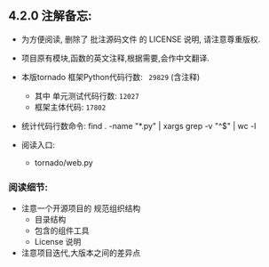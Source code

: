 

## 4.2.0 注解备忘:


- 为方便阅读, 删除了 批注源码文件 的 LICENSE 说明, 请注意尊重版权.
- 项目原有模块,函数的英文注释,根据需要,会作中文翻译.
- 本版tornado 框架Python代码行数: ` 29829` (含注释)
    - 其中 单元测试代码行数: `12027` 
    - 框架主体代码: `17802`
- 统计代码行数命令: find . -name "*.py" | xargs grep -v "^$" | wc -l


- 阅读入口:
    - tornado/web.py


### 阅读细节:

- 注意一个开源项目的 规范组织结构
    - 目录结构
    - 包含的组件工具
    - License 说明
- 注意项目迭代,大版本之间的差异点
